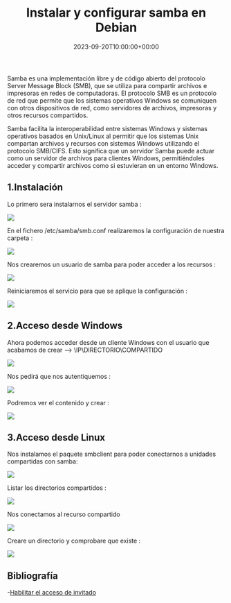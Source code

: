 ﻿---
title: "Instalar y configurar samba en Debian"
date: 2023-09-20T10:00:00+00:00
description: Instalar y configurar samba en Debian
tags: [Debian 12,Sistemas,ISO,ASO]
hero: images/sistemas/samba_debian/portada.png
---

Samba es una implementación libre y de código abierto del protocolo Server Message Block (SMB), que se utiliza para compartir archivos e impresoras en redes de computadoras. El protocolo SMB es un protocolo de red que permite que los sistemas operativos Windows se comuniquen con otros dispositivos de red, como servidores de archivos, impresoras y otros recursos compartidos.

Samba facilita la interoperabilidad entre sistemas Windows y sistemas operativos basados en Unix/Linux al permitir que los sistemas Unix compartan archivos y recursos con sistemas Windows utilizando el protocolo SMB/CIFS. Esto significa que un servidor Samba puede actuar como un servidor de archivos para clientes Windows, permitiéndoles acceder y compartir archivos como si estuvieran en un entorno Windows.

## 1.Instalación

Lo primero sera instalarnos el servidor samba :

![](../img/Aspose.Words.7699cd74-f258-4715-a7b4-6d378b49c946.001.png)

En el fichero  /etc/samba/smb.conf  realizaremos la configuración de nuestra carpeta :

![](../img/Aspose.Words.7699cd74-f258-4715-a7b4-6d378b49c946.002.png)

Nos crearemos un usuario de samba para poder acceder a los recursos :

![](../img/Aspose.Words.7699cd74-f258-4715-a7b4-6d378b49c946.003.png)

Reiniciaremos el servicio para que se aplique la configuración :

![](../img/Aspose.Words.7699cd74-f258-4715-a7b4-6d378b49c946.004.png)

## 2.Acceso desde Windows

Ahora podemos acceder desde un cliente Windows con el usuario que acabamos de crear -–> \\IP\DIRECTORIO\COMPARTIDO

![](../img/Aspose.Words.7699cd74-f258-4715-a7b4-6d378b49c946.005.png)

Nos pedirá que nos autentiquemos  :

![](../img/Aspose.Words.7699cd74-f258-4715-a7b4-6d378b49c946.006.png)

Podremos ver el contenido y crear :

![](../img/Aspose.Words.7699cd74-f258-4715-a7b4-6d378b49c946.007.png)

## 3.Acceso desde Linux

Nos instalamos el paquete smbclient para poder conectarnos a unidades compartidas con samba:

![](../img/Aspose.Words.7699cd74-f258-4715-a7b4-6d378b49c946.008.png)

Listar los directorios compartidos :

![](../img/Aspose.Words.7699cd74-f258-4715-a7b4-6d378b49c946.009.png)

Nos conectamos al recurso compartido

![](../img/Aspose.Words.7699cd74-f258-4715-a7b4-6d378b49c946.010.png)

Creare un directorio y comprobare que existe :

![](../img/Aspose.Words.7699cd74-f258-4715-a7b4-6d378b49c946.011.png)

## Bibliografía

-[Habilitar el acceso de invitado](https://learn.microsoft.com/es-es/troubleshoot/windows-client/networking/cannot-access-shared-folder-file-explorer)

